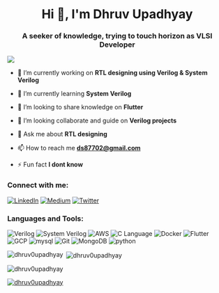 <h1 align="center">Hi 👋, I'm Dhruv Upadhyay</h1>
<h3 align="center">A seeker of knowledge, trying to touch horizon as VLSI Developer</h3>

[![](https://visitcount.itsvg.in/api?id=dhruv0upadhyay&icon=0&color=0)](https://visitcount.itsvg.in)

- 🔭 I’m currently working on **RTL designing using Verilog & System Verilog**

- 🌱 I’m currently learning **System Verilog**

- 👯 I’m looking to share knowledge on **Flutter**

- 🤝 I’m looking collaborate and guide on **Verilog projects**

- 💬 Ask me about **RTL designing**

- 📫 How to reach me **ds87702@gmail.com**

- ⚡ Fun fact **I dont know**

<h3 align="left">Connect with me:</h3>
<p align="left">
<a href="https://www.linkedin.com/in/dhruv-upadhyay-/"><img src="https://img.shields.io/badge/LinkedIn-blue?logo=LinkedIn&logoColor=white" alt="LinkedIn"></a>
<a href="https://ds87702.medium.com/"><img src="https://img.shields.io/badge/Medium-black?logo=Medium&logoColor=white" alt="Medium"></a>
<a href="https://twitter.com/Dhruv_Indovator"><img src="https://img.shields.io/badge/Twitter-blue?logo=twitter&logoColor=white" alt="Twitter"></a>
</p>

<h3 align="left">Languages and Tools:</h3>
<p>
<img src="https://img.shields.io/badge/Verilog-8fce00?" alt="Verilog">  <img src="https://img.shields.io/badge/System_Verilog-8a6309?" alt="System Verilog">
  <img src="https://img.shields.io/badge/AWS-black?logo=amazon+aws" alt="AWS">  <img src="https://img.shields.io/static/v1?label=&message=C+Language&color=white&logo=c" alt="C Language">  <img src="https://img.shields.io/badge/Docker-white?logo=docker" alt="Docker">  <img src="https://img.shields.io/badge/Flutter-1e4263?logo=flutter&logoColor=blue" alt="Flutter">  <img src="https://img.shields.io/badge/GCP-black?logo=google+cloud" alt="GCP">  <img src="https://img.shields.io/badge/mysql-white?logo=mysql" alt="mysql">  <img src="https://img.shields.io/badge/Git-white?logo=git" alt="Git">  <img src="https://img.shields.io/badge/MongoDB-white?logo=MongoDB" alt="MongoDB">  <img src="https://img.shields.io/badge/python-lightblue?logo=python" alt="python">
</p>

<p><img align="left" src="https://github-readme-stats.vercel.app/api/top-langs?username=dhruv0upadhyay&show_icons=true&theme=dark&locale=en&layout=compact" alt="dhruv0upadhyay" /></p>

<p>&nbsp;<img align="center" src="https://github-readme-stats.vercel.app/api?username=dhruv0upadhyay&show_icons=true&theme=dracula&locale=en" alt="dhruv0upadhyay" /></p>

<p><img align="center" src="https://github-readme-streak-stats.herokuapp.com/?user=dhruv0upadhyay&theme=dark" alt="dhruv0upadhyay" /></p>

<p align="left"> <a href="https://github.com/ryo-ma/github-profile-trophy"><img src="https://github-profile-trophy.vercel.app/?username=dhruv0upadhyay" alt="dhruv0upadhyay" /></a> </p>
